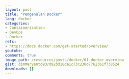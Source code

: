 ```yaml
---
layout: post
title: "Pengenalan Docker"
lang: docker
categories:
- Containerization
- DevOps
- Docker
refs: 
- https://docs.docker.com/get-started/overview/
youtube: 
comments: true
image_path: /resources/posts/docker/01-docker-overview
gist: dimMaryanto93/d92bd18da1c73c230d7762361f738524
downloads: []
---
```


